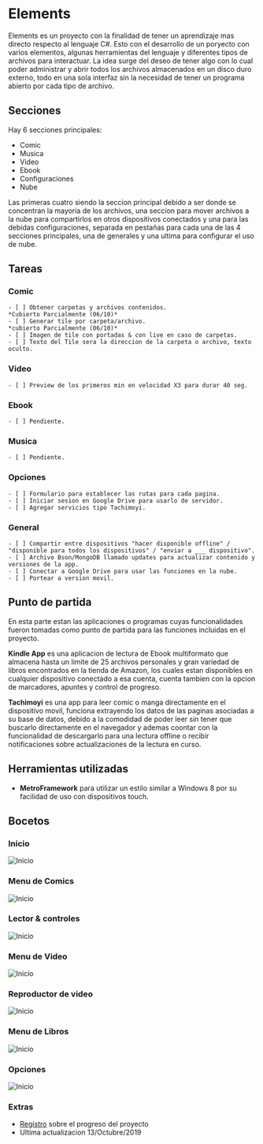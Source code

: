 ﻿# Elements

Elements es un proyecto con la finalidad de tener un aprendizaje mas directo respecto al lenguaje C#.
Esto con el desarrollo de un poryecto con varios elementos, algunas herramientas del lenguaje y diferentes tipos de archivos para interactuar.
La idea surge del deseo de tener algo con lo cual poder administrar y abrir todos los archivos almacenados en un disco duro externo, todo en una sola interfaz sin la necesidad de tener un programa abierto por cada tipo de archivo.

## Secciones

Hay 6 secciones principales:

* Comic
* Musica
* Video
* Ebook
* Configuraciones
* Nube

Las primeras cuatro siendo la seccion principal debido a ser donde se concentran la mayoria de los archivos, una seccion para mover archivos a la nube para compartirlos en otros dispositivos conectados y una para las debidas configuraciones, separada en pestañas para cada una de las 4 secciones principales, una de generales y una ultima para configurar el uso de nube.

## Tareas
### Comic
	- [ ] Obtener carpetas y archivos contenidos.
	*Cubierto Parcialmente (06/10)*
	- [ ] Generar tile por carpeta/archivo.
	*cubierto Parcialmente (06/10)*
	- [ ] Imagen de tile con portadas & con live en caso de carpetas.
	- [ ] Texto del Tile sera la direccion de la carpeta o archivo, texto oculto.

### Video
	- [ ] Preview de los primeros min en velocidad X3 para durar 40 seg.

### Ebook
	- [ ] Pendiente.

### Musica
	- [ ] Pendiente.

### Opciones
	- [ ] Formulario para establecer las rutas para cada pagina.
	- [ ] Iniciar sesion en Google Drive para usarlo de servidor.
	- [ ] Agregar servicios tipo Tachimoyi.

### General
	- [ ] Compartir entre dispositivos "hacer disponible offline" / "disponible para todos los dispositivos" / "enviar a ___ dispositivo".
	- [ ] Archivo Bson/MongoDB llamado updates para actualizar contenido y versiones de la app.
	- [ ] Conectar a Google Drive para usar las funciones en la nube.
	- [ ] Portear a version movil.

## Punto de partida

En esta parte estan las aplicaciones o programas cuyas funcionalidades fueron tomadas como punto de partida para las funciones incluidas en el proyecto.

**Kindle App** es una aplicacion de lectura de Ebook multiformato que almacena hasta un limite de 25 archivos personales y gran variedad de libros encontrados en la tienda de Amazon, los cuales estan disponibles en cualquier dispositivo conectado a esa cuenta, cuenta tambien con la opcion de marcadores, apuntes y control de progreso.

**Tachimoyi** es una app para leer comic o manga directamente en el dispositivo movil, funciona extrayendo los datos de las paginas asociadas a su base de datos, debido a la comodidad de poder leer sin tener que buscarlo directamente en el navegador y ademas coontar con la funcionalidad de descargarlo para una lectura offline o recibir notificaciones sobre actualizaciones de la lectura en curso.

## Herramientas utilizadas
* **MetroFramework** para utilizar un estilo similar a Windows 8 por su facilidad de uso con dispositivos touch.

## Bocetos
### Inicio
![Inicio](https://github.com/JuanHeza/Elements/blob/master/Elements/Bocetos/Boceto/Diapositiva1.PNG)
### Menu de Comics
![Inicio](https://github.com/JuanHeza/Elements/blob/master/Elements/Bocetos/Boceto/Diapositiva2.PNG)
### Lector & controles
![Inicio](https://github.com/JuanHeza/Elements/blob/master/Elements/Bocetos/Boceto/Diapositiva3.PNG)
### Menu de Video
![Inicio](https://github.com/JuanHeza/Elements/blob/master/Elements/Bocetos/Boceto/Diapositiva4.PNG)
### Reproductor de video
![Inicio](https://github.com/JuanHeza/Elements/blob/master/Elements/Bocetos/Boceto/Diapositiva5.PNG)
### Menu de Libros
![Inicio](https://github.com/JuanHeza/Elements/blob/master/Elements/Bocetos/Boceto/Diapositiva6.PNG)
### Opciones
![Inicio](https://github.com/JuanHeza/Elements/blob/master/Elements/Bocetos/Boceto/Diapositiva8.PNG)

### Extras
 * [Registro](https://github.com/JuanHeza/Elements/blob/master/Elements/Registro.txt) sobre el progreso del proyecto 
 * Ultima actualizacion 13/Octubre/2019